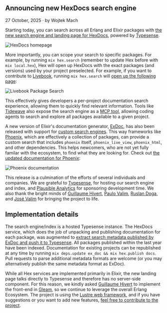 ## Announcing new HexDocs search engine

<div class="subtitle"><time datetime="2025-10-27T00:00:00Z">27 October, 2025</time> · by Wojtek Mach</div>

Starting today, you can search across all Erlang and Elixir packages with [the new search engine and landing page for HexDocs](https://hexdocs.pm), powered by [Typesense](https://typesense.org).

![HexDocs homepage](/images/blog/019_hexdocs.png)

More importantly, you can scope your search to specific packages. For example, by running `mix hex.search` (remember to update Hex before with `mix local.hex`), Hex will open up HexDocs with the exact packages (and versions) used by your project preselected. For example, if you want to contribute to [Livebook](https://livebook.dev), running `mix hex.search` will [open up the following page](https://hexdocs.pm/?q=link&packages=aws_credentials%3A0.3.2%2Cbandit%3A1.6.8%2Cbypass%3A2.1.0%2Ccastore%3A1.0.15%2Ccc_precompiler%3A0.1.11%2Ccircular_buffer%3A1.0.0%2Ccowboy%3A2.13.0%2Ccowboy_telemetry%3A0.4.0%2Ccowlib%3A2.15.0%2Cdecimal%3A2.3.0%2Cdns_cluster%3A0.1.3%2Cearmark_parser%3A1.4.43%2Cecto%3A3.12.5%2Ceini_beam%3A2.2.4%2Celixir_make%3A0.9.0%2Cex_doc%3A0.37.3%2Cfile_system%3A1.1.1%2Cfinch%3A0.20.0%2Cfine%3A0.1.4%2Cfresh%3A0.4.4%2Chpax%3A1.0.3%2Ciso8601%3A1.3.4%2Cjason%3A1.4.4%2Cjose%3A1.11.10%2Cjsx%3A3.1.0%2Ckubereq%3A0.3.2%2Clazy_html%3A0.1.0%2Clogger_json%3A6.2.1%2Cmakeup%3A1.2.1%2Cmakeup_elixir%3A1.0.1%2Cmakeup_erlang%3A1.0.2%2Cmime%3A2.0.7%2Cmint%3A1.7.1%2Cmint_web_socket%3A1.0.4%2Cnimble_options%3A1.1.1%2Cnimble_parsec%3A1.4.2%2Cnimble_pool%3A1.1.0%2Cphoenix%3A1.8.0%2Cphoenix_ecto%3A4.6.3%2Cphoenix_html%3A4.2.1%2Cphoenix_live_dashboard%3A0.8.6%2Cphoenix_live_reload%3A1.6.1%2Cphoenix_live_view%3A1.1.11%2Cphoenix_pubsub%3A2.1.3%2Cphoenix_template%3A1.0.4%2Cplug%3A1.18.0%2Cplug_cowboy%3A2.7.4%2Cplug_crypto%3A2.1.0%2Cpluggable%3A1.1.0%2Cprotobuf%3A0.13.0%2Cpythonx%3A0.4.4%2Cranch%3A1.8.1%2Creq%3A0.5.8%2Ctelemetry%3A1.3.0%2Ctelemetry_metrics%3A1.1.0%2Ctelemetry_poller%3A1.1.0%2Cthousand_island%3A1.4.1%2Ctidewave%3A0.5.0%2Cwebsock%3A0.5.3%2Cwebsock_adapter%3A0.5.8%2Cyamerl%3A0.10.0%2Cyaml_elixir%3A2.11.0):

![Livebook Package Search](/images/blog/019_livebook.png)

This effectively gives developers a per-project documentation search experience, allowing them to quickly find relevant information. Tools like [Tidewave](https://github.com/tidewave-ai/tidewave_phoenix) also expose the search engine as a [MCP tool](https://modelcontextprotocol.io), allowing coding agents to search and explore all packages available to a given project.

A new version of Elixir's documentation generator, [ExDoc](https://github.com/elixir-lang/ex_doc/), has also been released with support for [custom search engines](https://hexdocs.pm/ex_doc/Mix.Tasks.Docs.html#module-search-engines). This way frameworks like [Phoenix](https://phoenixframework.org), which are effectively a collection of packages, can provide a custom search that includes `phoenix` itself, `phoenix_live_view`, `phoenix_html`, and other dependencies. This helps newcomers, who are not yet fully familar with the ecosystem, to find what they are looking for. Check out [the updated documentation for Phoenix](https://hexdocs.pm/phoenix/):

![Phoenix documentation](/images/blog/019_phoenix.png)

This release is a culmination of the efforts of several individuals and companies. We are grateful to [Typesense](https://typesense.org), for hosting our search engine and index, and [Plausible Analytics](https://plausible.io) for sponsoring development time. We also thank the bright minds of [Guillaume Hivert](https://github.com/ghivert), [Paulo Valim](https://github.com/paulo-valim), [Ruslan Doga](https://github.com/ruslandoga), and [José Valim](https://github.com/josevalim) for bringing the project to life.

## Implementation details

The search engine/index is a hosted Typesense instance. The HexDocs service, which does the job of unpacking and publishing documentation for each package, was augmented to [extract search metadata published by ExDoc and push it to Typesense](https://github.com/hexpm/hexdocs/pull/44). All packages published within the last year have been indexed. Documentation for existing projects can be republished at any time by running `mix deps.update ex_doc && mix hex.publish docs`. Pull requests to parse additional metadata formats are welcome (or you may alternatively publish the same metadata format as ExDoc).

While all Hex services are implemented primarily in Elixir, the new landing page talks directly to Typesense and therefore has no server-side component. For this reason, we kindly asked [Guillaume Hivert](https://github.com/ghivert) to implement the front-end in [Gleam](https://gleam.run), so we continue to leverage the overall Erlang Ecosystem. The project is using the [Lustre web framework](https://github.com/lustre-labs/lustre), and if you have suggestions or you want to add new features, [feel free to contribute to the project](https://github.com/hexpm/hexdocs-search).


